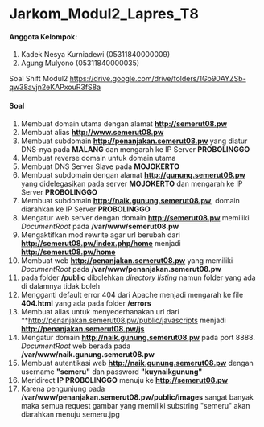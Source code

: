 # Jarkom_Modul2_Lapres_T8
#### Anggota Kelompok:
1. Kadek Nesya Kurniadewi (05311840000009)
2. Agung Mulyono (05311840000035)


Soal Shift Modul2 https://drive.google.com/drive/folders/1Gb90AYZSb-qw38avjn2eKAPxouR3fS8a

#### Soal 
1. Membuat domain utama dengan alamat **http://semerut08.pw**
2. Membuat alias **http://www.semerut08.pw**
3. Membuat subdomain **http://penanjakan.semerut08.pw** yang diatur DNS-nya pada **MALANG** dan mengarah ke IP Server **PROBOLINGGO**
4. Membuat reverse domain untuk domain utama
5. Membuat DNS Server Slave pada **MOJOKERTO**
6. Membuat subdomain dengan alamat **http://gunung.semerut08.pw** yang didelegasikan pada server **MOJOKERTO** dan mengarah ke IP Server **PROBOLINGGO**
7. Membuat subdomain **http://naik.gunung.semerut08.pw**, domain diarahkan ke IP Server **PROBOLINGGO**
8. Mengatur web server dengan domain **http://semerut08.pw** memiliki *DocumentRoot* pada **/var/www/semerut08.pw**
9. Mengaktifkan mod rewrite agar url berubah dari **http://semerut08.pw/index.php/home** menjadi **http://semerut08.pw/home**
10. Membuat web **http://penanjakan.semerut08.pw** yang memiliki *DocumentRoot* pada **/var/www/penanjakan.semerut08.pw**
11. pada folder **/public** dibolehkan *directory listing* namun folder yang ada di dalamnya tidak boleh
12. Mengganti default error 404 dari Apache menjadi mengarah ke file **404.html** yang ada pada folder **/errors**
13. Membuat alias untuk menyederhanakan url dari **http://penanjakan.semerut08.pw/public/javascripts menjadi **http://penanjakan.semerut08.pw/js**
14. Mengatur domain **http://naik.gunung.semerut08.pw** pada port 8888. *DocumentRoot* web berada pada **/var/www/naik.gunung.semerut08.pw**
15. Membuat autentikasi web **http://naik.gunung.semerut08.pw** dengan username **"semeru"** dan password **"kuynaikgunung"**
16. Meridirect **IP PROBOLINGGO** menuju ke **http://semerut08.pw**
17. Karena pengunjung pada **/var/www/penanjakan.semerut08.pw/public/images** sangat banyak maka semua request gambar yang memiliki substring "semeru" akan diarahkan menuju semeru.jpg
